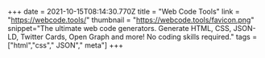 +++
date = 2021-10-15T08:14:30.770Z
title = "Web Code Tools"
link = "https://webcode.tools/"
thumbnail = "https://webcode.tools/favicon.png"
snippet="The ultimate web code generators. Generate HTML, CSS, JSON-LD, Twitter Cards, Open Graph and more! No coding skills required."
tags = ["html","css"," JSON"," meta"]
+++
